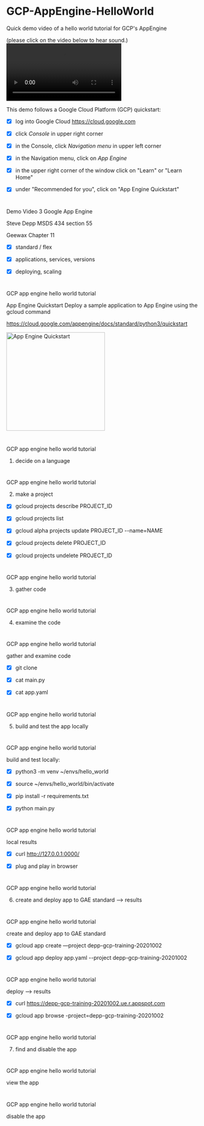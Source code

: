 # GCP-AppEngine-HelloWorld
Quick demo video of a hello world tutorial for GCP's AppEngine 

(please click on the video below to hear sound.)
![demo](https://user-images.githubusercontent.com/38410965/111926274-97acd500-8a82-11eb-8bd4-17b26185dc00.mp4)

This demo follows a Google Cloud Platform (GCP) quickstart:
- [x] log into Google Cloud https://cloud.google.com
- [x] click *Console* in upper right corner
- [x] in the Console, click *Navigation menu* in upper left corner
- [x] in the Navigation menu, click on *App Engine*
- [x] in the upper right corner of the window click on "Learn" or "Learn Home" 
- [x] under "Recommended for you", click on "App Engine Quickstart" 



#
Demo Video 3
Google App Engine 

Steve Depp
MSDS 434 section 55 


Geewax Chapter 11
- [x] standard / flex
- [x] applications, services, versions
- [x] deploying, scaling





#

GCP app engine hello world tutorial

App Engine Quickstart
Deploy a sample application to App Engine using the gcloud command

https://cloud.google.com/appengine/docs/standard/python3/quickstart

<img width="257" alt="App Engine Quickstart" src="https://user-images.githubusercontent.com/38410965/113491408-92964f80-949e-11eb-932b-fc19a32fa8c7.png">


#

GCP app engine hello world tutorial

1. decide on a language



#

GCP app engine hello world tutorial

2. make a project

- [x] gcloud projects describe PROJECT_ID
- [x] gcloud projects list
- [x] gcloud alpha projects update PROJECT_ID --name=NAME
- [x] gcloud projects delete PROJECT_ID
- [x] gcloud projects undelete PROJECT_ID



#

GCP app engine hello world tutorial

3. gather code



#

GCP app engine hello world tutorial

4. examine the code



#

GCP app engine hello world tutorial

gather and examine code
- [x] git clone
- [x] cat main.py
- [x] cat app.yaml


#

GCP app engine hello world tutorial

5. build and test the app locally




#


GCP app engine hello world tutorial

build and test locally:
- [x] python3 -m venv ~/envs/hello_world
- [x] source ~/envs/hello_world/bin/activate
- [x] pip install -r requirements.txt
- [x] python main.py


#


GCP app engine hello world tutorial

local results
- [x] curl http://127.0.0.1:0000/
- [x] plug and play in browser



#


GCP app engine hello world tutorial

6. create and deploy app to GAE standard —> results




#

GCP app engine hello world tutorial

create and deploy app to GAE standard
- [x] gcloud app create —project depp-gcp-training-20201002
- [x] gcloud app deploy app.yaml --project depp-gcp-training-20201002




#


GCP app engine hello world tutorial

deploy —> results 
- [x] curl https://depp-gcp-training-20201002.ue.r.appspot.com
- [x] gcloud app browse -project=depp-gcp-training-20201002


#

GCP app engine hello world tutorial

7. find and disable the app


#


GCP app engine hello world tutorial

view the app




#



GCP app engine hello world tutorial

disable the app


#




#



